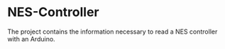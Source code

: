 # NES-Controller
The project contains the information necessary to read a NES controller with an Arduino.
